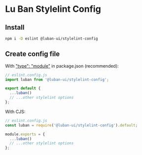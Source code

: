 # Lu Ban Stylelint Config

## Install

```sh
npm i -D eslint @luban-ui/stylelint-config
```

## Create config file

With ["type": "module"](https://nodejs.org/api/packages.html#type) in package.json (recommended):

```js
// eslint.config.js
import luban from '@luban-ui/stylelint-config';

export default {
  ...luban()
  // ...other stylelint options
};
```

With CJS:

```js
// eslint.config.js
const luban = require('@luban-ui/stylelint-config').default;

module.exports = {
  ...luban()
  // ...other stylelint options
};
```
